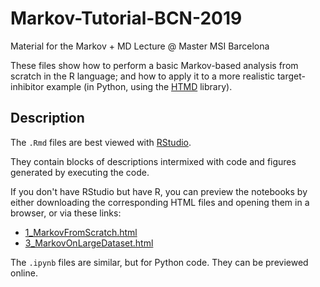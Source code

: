 # Markov-Tutorial-BCN-2019
Material for the Markov + MD Lecture @ Master MSI Barcelona

These files show how to perform a basic Markov-based analysis from scratch in the R language; and how to apply it
to a more realistic target-inhibitor example (in Python, using the [HTMD](https://www.htmd.org/) library).

## Description

The `.Rmd` files are best viewed with [RStudio](https://www.rstudio.com/).

They contain blocks of descriptions intermixed with code and figures generated by executing the code. 

If you don't have RStudio but have R, you can preview the notebooks by either downloading the corresponding HTML files and opening them in a browser, or via these links:

* [1_MarkovFromScratch.html](https://htmlpreview.github.io/?https://github.com/giorginolab/Markov-Tutorial-BCN-2019/blob/master/1_MarkovFromScratch.html)
* [3_MarkovOnLargeDataset.html](https://htmlpreview.github.io/?https://github.com/giorginolab/Markov-Tutorial-BCN-2019/blob/master/3_MarkovOnLargeDataset.html)

The `.ipynb` files are similar, but for Python code. They can be previewed online. 
